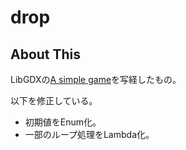 # drop

## About This

LibGDXの[A simple game](https://github.com/libgdx/libgdx/wiki/A-simple-game)を写経したもの。

以下を修正している。

* 初期値をEnum化。
* 一部のループ処理をLambda化。
